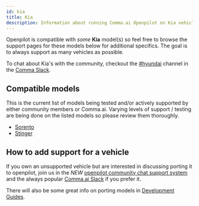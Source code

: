 ```yaml
---
id: kia
title: Kia
description: Information about running Comma.ai Openpilot on Kia vehicles including the  and  and  others.
---
```

<!-- 
***************************************
DO NOT MODIFY!!!
THIS IS AN AUTOMATICALLY GENERATED FILE
PLEASE USE AIRTABLE.COM DATABASE TO UPDATE
***************************************
-->

Openpilot is compatible with *some* **Kia** model(s) so feel free to browse the support pages for these models below for additional specifics.
The goal is to always support as many vehicles as possible.

To chat about Kia's with the community, checkout the [#hyundai](slack://channel?id=hyundai&team=comma) channel in the [Comma Slack](https://slack.comma.ai).
## Compatible models

This is the current list of models being tested and/or actively supported by either community members or Comma.ai.  Varying levels of support / testing are being done on the listed models so please review them thoroughly.

* [Sorento](/vehicles/kia/sorento/)
* [Stinger](/vehicles/kia/stinger/)

## How to add support for a vehicle

If you own an unsupported vehicle but are interested in discussing porting it to openpilot, join us in the *NEW* [openpilot community chat support system](https://spectrum.chat/openpilot) and the always popular [Comma.ai Slack](https://slack.comma.ai/) if you prefer it.

There will also be some great info on porting models in [Development Guides](../../development/guides/).

